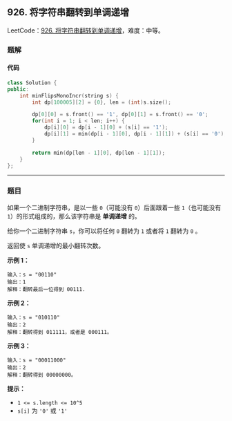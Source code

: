 ## 926. 将字符串翻转到单调递增

LeetCode：[926. 将字符串翻转到单调递增](https://leetcode.cn/problems/flip-string-to-monotone-increasing/)，难度：中等。

### 题解

#### 代码

```c++
class Solution {
public:
    int minFlipsMonoIncr(string s) {
        int dp[100005][2] = {0}, len = (int)s.size();

        dp[0][0] = s.front() == '1', dp[0][1] = s.front() == '0';
        for(int i = 1; i < len; i++) {
            dp[i][0] = dp[i - 1][0] + (s[i] == '1');
            dp[i][1] = min(dp[i - 1][0], dp[i - 1][1]) + (s[i] == '0');
        }

        return min(dp[len - 1][0], dp[len - 1][1]);
    }
};
```



---



### 题目

如果一个二进制字符串，是以一些 `0`（可能没有 `0`）后面跟着一些 `1`（也可能没有 `1`）的形式组成的，那么该字符串是 **单调递增** 的。

给你一个二进制字符串 `s`，你可以将任何 `0` 翻转为 `1` 或者将 `1` 翻转为 `0` 。

返回使 `s` 单调递增的最小翻转次数。

 

**示例 1：**

```
输入：s = "00110"
输出：1
解释：翻转最后一位得到 00111.
```

**示例 2：**

```
输入：s = "010110"
输出：2
解释：翻转得到 011111，或者是 000111。
```

**示例 3：**

```
输入：s = "00011000"
输出：2
解释：翻转得到 00000000。
```

 

**提示：**

- `1 <= s.length <= 10^5`
- `s[i]` 为 `'0'` 或 `'1'`


